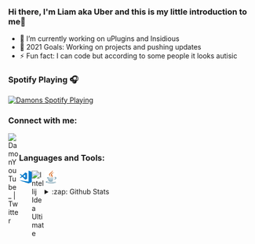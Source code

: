 ### Hi there, I'm Liam aka Uber and this is my little introduction to me👋

- 🔭 I’m currently working on uPlugins and Insidious
- 🥅 2021 Goals: Working on projects and pushing updates
- ⚡ Fun fact: I can code but according to some people it looks autisic

### Spotify Playing 🎧
[<img src="https://spotify-readme-tau.vercel.app/api/spotify-playing" alt="Damons Spotify Playing" width="350" />](https://open.spotify.com/user/8zmzq7h38znxhr38nvgbw1jhn?si=nxHLLL9BTnayXw0c8fS3KQ)

### Connect with me:

[<img align="left" alt="DamonYouTube_ | Twitter" width="22px" src="https://cdn.jsdelivr.net/npm/simple-icons@v3/icons/twitter.svg" />][twitter]


<br />

### Languages and Tools:

[<img align="left" alt="Visual Studio Code" width="26px" src="https://raw.githubusercontent.com/github/explore/80688e429a7d4ef2fca1e82350fe8e3517d3494d/topics/visual-studio-code/visual-studio-code.png" />][webdevplaylist]
[<img align="left" alt="Intellij Idea Ultimate" width="26px" src="https://resources.jetbrains.com/storage/products/intellij-idea/img/meta/intellij-idea_logo_300x300.png" />][webdevplaylist]
[<img align="left" alt="Java" width="26px" src="https://raw.githubusercontent.com/github/explore/80688e429a7d4ef2fca1e82350fe8e3517d3494d/topics/java/java.png" />][webdevplaylist]

<br />
<br />


<details>
  <summary>:zap: Github Stats</summary>

  <img align="left" alt="Damon's Github Stats" src="https://github-readme-stats.vercel.app/api?username=DamonYT&count_private=true&show_icons=true&hide_border=true" />

</details>

[twitter]: https://twitter.com/DamonYouTube_
[webdevplaylist]: https://twitter.com/DamonYouTube_
